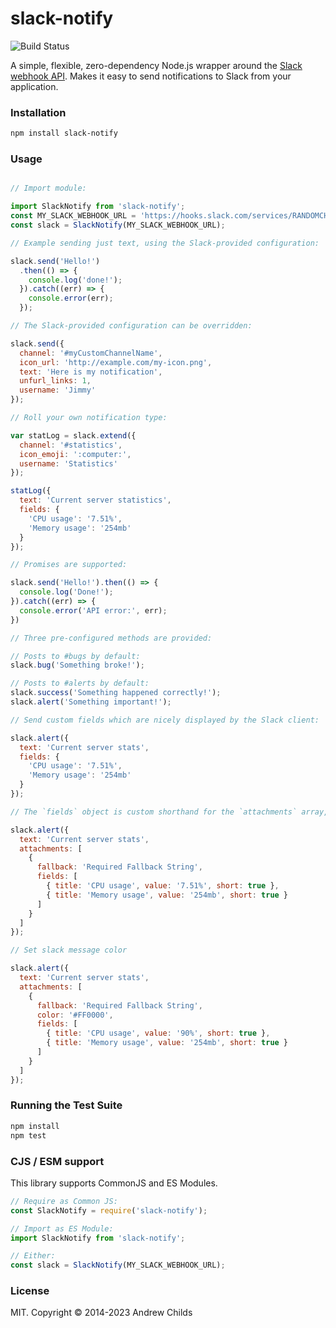 # slack-notify

![Build Status](https://travis-ci.org/andrewchilds/slack-notify.svg?branch=master)

A simple, flexible, zero-dependency Node.js wrapper around the [Slack webhook API](https://api.slack.com). Makes it easy to send notifications to Slack from your application.

### Installation

```sh
npm install slack-notify
```

### Usage

```js

// Import module:

import SlackNotify from 'slack-notify';
const MY_SLACK_WEBHOOK_URL = 'https://hooks.slack.com/services/RANDOMCHARS';
const slack = SlackNotify(MY_SLACK_WEBHOOK_URL);

// Example sending just text, using the Slack-provided configuration:

slack.send('Hello!')
  .then(() => {
    console.log('done!');
  }).catch((err) => {
    console.error(err);
  });

// The Slack-provided configuration can be overridden:

slack.send({
  channel: '#myCustomChannelName',
  icon_url: 'http://example.com/my-icon.png',
  text: 'Here is my notification',
  unfurl_links: 1,
  username: 'Jimmy'
});

// Roll your own notification type:

var statLog = slack.extend({
  channel: '#statistics',
  icon_emoji: ':computer:',
  username: 'Statistics'
});

statLog({
  text: 'Current server statistics',
  fields: {
    'CPU usage': '7.51%',
    'Memory usage': '254mb'
  }
});

// Promises are supported:

slack.send('Hello!').then(() => {
  console.log('Done!');
}).catch((err) => {
  console.error('API error:', err);
})

// Three pre-configured methods are provided:

// Posts to #bugs by default:
slack.bug('Something broke!');

// Posts to #alerts by default:
slack.success('Something happened correctly!');
slack.alert('Something important!');

// Send custom fields which are nicely displayed by the Slack client:

slack.alert({
  text: 'Current server stats',
  fields: {
    'CPU usage': '7.51%',
    'Memory usage': '254mb'
  }
});

// The `fields` object is custom shorthand for the `attachments` array, which is also supported.

slack.alert({
  text: 'Current server stats',
  attachments: [
    {
      fallback: 'Required Fallback String',
      fields: [
        { title: 'CPU usage', value: '7.51%', short: true },
        { title: 'Memory usage', value: '254mb', short: true }
      ]
    }
  ]
});

// Set slack message color

slack.alert({
  text: 'Current server stats',
  attachments: [
    {
      fallback: 'Required Fallback String',
      color: '#FF0000',
      fields: [
        { title: 'CPU usage', value: '90%', short: true },
        { title: 'Memory usage', value: '254mb', short: true }
      ]
    }
  ]
});

```

### Running the Test Suite

```sh
npm install
npm test
```

### CJS / ESM support

This library supports CommonJS and ES Modules.

```js
// Require as Common JS:
const SlackNotify = require('slack-notify');

// Import as ES Module:
import SlackNotify from 'slack-notify';

// Either:
const slack = SlackNotify(MY_SLACK_WEBHOOK_URL);
```

### License

MIT. Copyright &copy; 2014-2023 Andrew Childs

